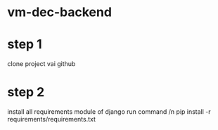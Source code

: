 # vm-dec-backend
# step 1
clone project vai github 
# step 2
install all requirements module of django 
 run command /n
 pip install -r  requirements/requirements.txt
 